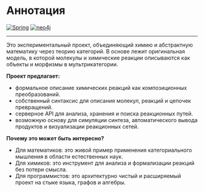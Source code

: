 # Аннотация

[![Spring](https://img.shields.io/badge/Spring-a6e3a1?style=for-the-badge&logo=spring&labelColor=1e1e2e&logoColor=a6e3a1)](https://spring.io/)
[![neo4j](https://img.shields.io/badge/neo4j-89b4fa?style=for-the-badge&logo=neo4j&logoColor=cdd6f4&labelColor=1e1e2e)](https://neo4j.com/)

---

Это экспериментальный проект, объединяющий химию и абстрактную математику через теорию категорий. В основе лежит оригинальная модель, в которой молекулы и химические реакции описываются как объекты и морфизмы в мультрикатегории.

**Проект предлагает:**

- формальное описание химических реакций как композиционных преобразований.
- собственный синтаксис для описания молекул, реакций и цепочек превращений.
- серверное API для анализа, хранения и поиска реакционных путей.
- возможную основу для симуляции синтеза, автоматического вывода продуктов и визуализации реакционных сетей.
    
**Почему это может быть интересно?**

- Для математиков: это живой пример применения категориального мышления в области естественных наук.
- Для химиков: это инструмент для анализа и формализации реакций без потери смысла.
- Для программистов: это архитектурно чистый и расширяемый проект на стыке языка, графов и алгебры.
